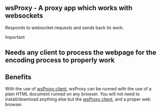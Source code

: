 ## wsProxy - A proxy app which works with websockets
Responds to websocket requests and sends back its work.
> [!IMPORTANT]
>   ## Needs any client to process the webpage for the encoding process to properly work

## Benefits
With the use of [wsProxy client](https://github.com/yotsubabeat), wsProxy can be runned with the use of a plain HTML document runned on any browser.
You will not need to install/download anything else but the [wsProxy client](https://github.com/yotsubabeat), and a proper web browser.